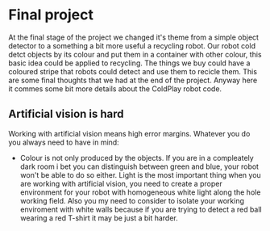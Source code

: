 # Final project 
At the final stage of the project we changed it's theme from a simple object detector to a something a bit more useful a recycling robot.
Our robot cold detct objects by its colour and put them in a container with other colour, this basic idea could be applied to recycling.
The things we buy could have a coloured stripe that robots could detect and use them to recicle them.
This are some final thoughts that we had at the end of the project. Anyway here it commes some bit more details about the ColdPlay robot code.

## Artificial vision is hard
Working with artificial vision means high error margins. Whatever you do you always need to have in mind:
* Colour is not only produced by the objects. If you are in a compleately dark room i bet you can distinguish between green and blue, your robot won't be able to do so either.
Light is the most important thing when you are working with artificial vision, you need to create a proper environment for your robot with homogeneous white light along the hole working field. Also you my need to consider to isolate your working enviroment with white walls because if you are trying 
to detect a red ball wearing a red T-shirt it may be just a bit harder.
